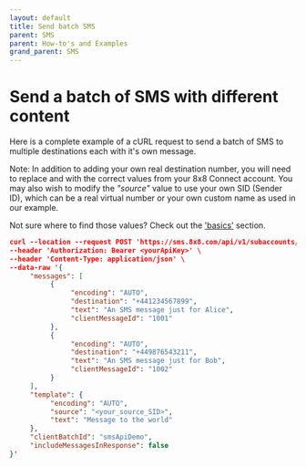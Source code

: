 ```yaml
---
layout: default
title: Send batch SMS
parent: SMS
parent: How-to's and Examples
grand_parent: SMS
---
```


# Send a batch of SMS with different content

Here is a complete example of a cURL request to send a batch of SMS to multiple destinations each with it's own message.

Note: In addition to adding your own real destination number, you will need to replace _<yourSubAccountId>_ and _<yourApiToken>_ with the correct values from your 8x8 Connect account.
You may also wish to modify the _"source"_ value to use your own SID (Sender ID), which can be a real virtual number or your own custom name as used in our example.

Not sure where to find those values?  Check out the ['basics'](https://mlwrogers.github.io/cpaas-wiki/docs/basics) section.

```json
curl --location --request POST 'https://sms.8x8.com/api/v1/subaccounts/<yourSubAccountId>/messages/batch' \
--header 'Authorization: Bearer <yourApiKey>' \
--header 'Content-Type: application/json' \
--data-raw '{
     "messages": [
          {
               "encoding": "AUTO",
               "destination": "+441234567899",
               "text": "An SMS message just for Alice",
               "clientMessageId": "1001"
          },
          {
               "encoding": "AUTO",
               "destination": "+449876543211",
               "text": "An SMS message just for Bob",
               "clientMessageId": "1002"
          }
     ],
     "template": {
          "encoding": "AUTO",
          "source": "<your_source_SID>",
          "text": "Message to the world"
     },
     "clientBatchId": "smsApiDemo",
     "includeMessagesInResponse": false
}'

```
